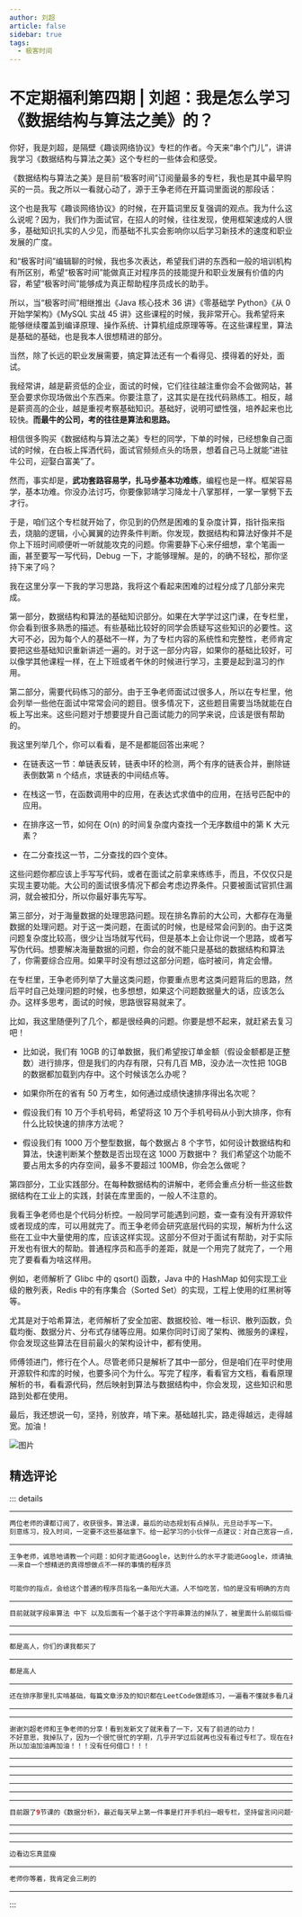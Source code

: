 ```yaml
--- 
author: 刘超
article: false
sidebar: true
tags: 
  - 极客时间 
--- 
```

#         不定期福利第四期 | 刘超：我是怎么学习《数据结构与算法之美》的？      
你好，我是刘超，是隔壁《趣谈网络协议》专栏的作者。今天来“串个门儿”，讲讲我学习《数据结构与算法之美》这个专栏的一些体会和感受。
《数据结构与算法之美》是目前“极客时间”订阅量最多的专栏，我也是其中最早购买的一员。我之所以一看就心动了，源于王争老师在开篇词里面说的那段话：
这个也是我写《趣谈网络协议》的时候，在开篇词里反复强调的观点。我为什么这么说呢？因为，我们作为面试官，在招人的时候，往往发现，使用框架速成的人很多，基础知识扎实的人少见，而基础不扎实会影响你以后学习新技术的速度和职业发展的广度。
和“极客时间”编辑聊的时候，我也多次表达，希望我们讲的东西和一般的培训机构有所区别，希望“极客时间”能做真正对程序员的技能提升和职业发展有价值的内容，希望“极客时间”能够成为真正帮助程序员成长的助手。
所以，当“极客时间”相继推出《Java 核心技术 36 讲》《零基础学 Python》《从 0 开始学架构》《MySQL 实战 45 讲》这些课程的时候，我非常开心。我希望将来能够继续覆盖到编译原理、操作系统、计算机组成原理等等。在这些课程里，算法是基础的基础，也是我本人很想精进的部分。
当然，除了长远的职业发展需要，搞定算法还有一个看得见、摸得着的好处，面试。
我经常讲，越是薪资低的企业，面试的时候，它们往往越注重你会不会做网站，甚至会要求你现场做出个东西来。你要注意了，这其实是在找代码熟练工。相反，越是薪资高的企业，越是重视考察基础知识。基础好，说明可塑性强，培养起来也比较快。<strong>而最牛的公司，考的往往是算法和思路。</strong>
相信很多购买《数据结构与算法之美》专栏的同学，下单的时候，已经想象自己面试的时候，在白板上挥洒代码，面试官频频点头的场景，想着自己马上就能“进驻牛公司，迎娶白富美”了。
然而，事实却是，<strong>武功套路容易学，扎马步基本功难练</strong>，编程也是一样。框架容易学，基本功难。你没办法讨巧，你要像郭靖学习降龙十八掌那样，一掌一掌劈下去才行。
于是，咱们这个专栏就开始了，你见到的仍然是困难的复杂度计算，指针指来指去，烧脑的逻辑，小心翼翼的边界条件判断。你发现，数据结构和算法好像并不是你上下班时间顺便听一听就能攻克的问题。你需要静下心来仔细想，拿个笔画一画，甚至要写一写代码，Debug 一下，才能够理解。是的，的确不轻松，那你坚持下来了吗？
我在这里分享一下我的学习思路，我将这个看起来困难的过程分成了几部分来完成。
第一部分，数据结构和算法的基础知识部分。如果在大学学过这门课，在专栏里，你会看到很多熟悉的描述。有些基础比较好的同学会质疑写这些知识的必要性。这大可不必，因为每个人的基础不一样，为了专栏内容的系统性和完整性，老师肯定要把这些基础知识重新讲述一遍的。对于这一部分内容，如果你的基础比较好，可以像学其他课程一样，在上下班或者午休的时候进行学习，主要是起到温习的作用。
第二部分，需要代码练习的部分。由于王争老师面试过很多人，所以在专栏里，他会列举一些他在面试中常常会问的题目。很多情况下，这些题目需要当场就能在白板上写出来。这些问题对于想要提升自己面试能力的同学来说，应该是很有帮助的。
我这里列举几个，你可以看看，是不是都能回答出来呢？
- 在链表这一节：单链表反转，链表中环的检测，两个有序的链表合并，删除链表倒数第 n 个结点，求链表的中间结点等。
- 在栈这一节，在函数调用中的应用，在表达式求值中的应用，在括号匹配中的应用。
- 在排序这一节，如何在 O(n) 的时间复杂度内查找一个无序数组中的第 K 大元素？
- 在二分查找这一节，二分查找的四个变体。
这些问题你都应该上手写写代码，或者在面试之前拿来练练手，而且，不仅仅只是实现主要功能。大公司的面试很多情况下都会考虑边界条件。只要被面试官抓住漏洞，就会被扣分，所以你最好事先写写。
第三部分，对于海量数据的处理思路问题。现在排名靠前的大公司，大都存在海量数据的处理问题。对于这一类问题，在面试的时候，也是经常会问到的。由于这类问题复杂度比较高，很少让当场就写代码，但是基本上会让你说一个思路，或者写写伪代码。想要解决海量数据的问题，你会的就不能只是基础的数据结构和算法了，你需要综合应用。如果平时没有想过这部分问题，临时被问，肯定会懵。
在专栏里，王争老师列举了大量这类问题，你要重点思考这类问题背后的思路，然后平时自己处理问题的时候，也多想想，如果这个问题数据量大的话，应该怎么办。这样多思考，面试的时候，思路很容易就来了。
比如，我这里随便列了几个，都是很经典的问题。你要是想不起来，就赶紧去复习吧！
- 比如说，我们有 10GB 的订单数据，我们希望按订单金额（假设金额都是正整数）进行排序，但是我们的内存有限，只有几百 MB，没办法一次性把 10GB 的数据都加载到内存中。这个时候该怎么办呢？
- 如果你所在的省有 50 万考生，如何通过成绩快速排序得出名次呢？
- 假设我们有 10 万个手机号码，希望将这 10 万个手机号码从小到大排序，你有什么比较快速的排序方法呢？
- 假设我们有 1000 万个整型数据，每个数据占 8 个字节，如何设计数据结构和算法，快速判断某个整数是否出现在这 1000 万数据中？ 我们希望这个功能不要占用太多的内存空间，最多不要超过 100MB，你会怎么做呢？
第四部分，工业实践部分。在每种数据结构的讲解中，老师会重点分析一些这些数据结构在工业上的实践，封装在库里面的，一般人不注意的。
我看王争老师也是个代码分析控。一般同学可能遇到问题，查一查有没有开源软件或者现成的库，可以用就完了。而王争老师会研究底层代码的实现，解析为什么这些在工业中大量使用的库，应该这样实现。这部分不但对于面试有帮助，对于实际开发也有很大的帮助。普通程序员和高手的差距，就是一个用完了就完了，一个用完了要看看为啥这样用。
例如，老师解析了 Glibc 中的 qsort() 函数，Java 中的 HashMap 如何实现工业级的散列表，Redis 中的有序集合（Sorted Set）的实现，工程上使用的红黑树等等。
尤其是对于哈希算法，老师解析了安全加密、数据校验、唯一标识、散列函数，负载均衡、数据分片、分布式存储等应用。如果你同时订阅了架构、微服务的课程，你会发现这些算法在目前最火的架构设计中，都有使用。
师傅领进门，修行在个人。尽管老师只是解析了其中一部分，但是咱们在平时使用开源软件和库的时候，也要多问个为什么。写完了程序，看看官方文档，看看原理解析的书，看看源代码，然后映射到算法与数据结构中，你会发现，这些知识和思路到处都在使用。
最后，我还想说一句，坚持，别放弃，啃下来。基础越扎实，路走得越远，走得越宽。加油！
![图片](https://static001.geekbang.org/resource/image/8e/d3/8e603e3d795fc0ab2698f6f5eabf14d3.jpg)
精选评论 
 ------- 
 ::: details 
<a style='font-size:1.5em;font-weight:bold'></a> 


 ----- 
<a style='font-size:1.5em;font-weight:bold'></a> 


 ```java 
两位老师的课都订阅了，收获很多。算法课，最后的动态规划有点掉队，元旦动手写一下。
刻意练习，投入时间，一定要不这些基础拿下。给一起学习的小伙伴一点建议：对自己宽容一点，不要给自己定太高的目标，比如，读一遍文章就学会，读二遍就学会，只要不放弃，肯定能学会。会了以后，一次学会的和十次学会的区别并不大。太高的目标会影响心情，自我否定进而放弃。要学会自我激励。怕什么真理无穷, 进一寸有一寸的欢喜
```
 ----- 
<a style='font-size:1.5em;font-weight:bold'></a> 


 ```java 
王争老师，诚恳地请教一个问题：如何才能进Google，达到什么的水平才能进Google，烦请抽点时间指点迷津
——来自一个想精进的真得想做点不一样的事情的程序员


可能你的指点，会给这个普通的程序员指名一条阳光大道。人不怕吃苦，怕的是没有明确的方向
```
 ----- 
<a style='font-size:1.5em;font-weight:bold'></a> 


 ```java 
目前就就字段串算法 中下 以及后面有一个基于这个字符串算法的掉队了，被里面什么前缀后缀子串的名词绕晕了，直接跳过这几章，今天刚看到动态规划第一天，还能跟上，有被字符串算法那几章绕晕的点个赞，我相信不止我一个人
```
 ----- 
<a style='font-size:1.5em;font-weight:bold'></a> 


 ----- 
<a style='font-size:1.5em;font-weight:bold'></a> 


 ```java 
都是高人，你们的课我都买了
```
 ----- 
<a style='font-size:1.5em;font-weight:bold'></a> 


 ```java 
都是高人
```
 ----- 
<a style='font-size:1.5em;font-weight:bold'></a> 


 ```java 
还在排序那里扎实啃基础，每篇文章涉及的知识都在LeetCode做题练习，一遍看不懂就多看几遍，几遍看不懂就找相关文章相关书，一直慢慢的蜗牛般进行着，不认为自己掉队，为了进度快速的学不是自己想要的，来了就是为了学一节会一个知识点，认认真真学完对老师是一种尊重，对自己也有最大的交待，同时学习过程中深深感受到了老师的真诚，谢谢你。
```
 ----- 
<a style='font-size:1.5em;font-weight:bold'></a> 


 ----- 
<a style='font-size:1.5em;font-weight:bold'></a> 


 ```java 
谢谢刘超老师和王争老师的分享！看到发新文了就来看了一下，又有了前进的动力！
不好意思，我掉队了，因为一个很忙很忙的学期，几乎开学过后就再也没有看过专栏了。现在在补前面的，但我相信我会赶上来的。我也有一种很强烈的想把算法学好的愿望！我也想成为老师所说的那种高级程序员，不仅仅是用就完了，还要了解为什么这么用。
所以加油加油再加油！！！没有任何借口！！！
```
 ----- 
<a style='font-size:1.5em;font-weight:bold'></a> 


 ----- 
<a style='font-size:1.5em;font-weight:bold'></a> 


 ----- 
<a style='font-size:1.5em;font-weight:bold'></a> 


 ----- 
<a style='font-size:1.5em;font-weight:bold'></a> 


 ----- 
<a style='font-size:1.5em;font-weight:bold'></a> 


 ----- 
<a style='font-size:1.5em;font-weight:bold'></a> 


 ```java 
目前跟了9节课的《数据分析》，最近每天早上第一件事是打开手机扫一眼专栏，坚持留言问问题～考虑实际面试其实需要考察数据结构和算法基本功，恰巧看到这门课和《从0学习python》，订阅了～当做辅助数据分析的助手课程～祝自己从”化学化工+金融咨询”转型成为擅长数据分析的”行业研究员”～坚持～专栏每日留言1次～
```
 ----- 
<a style='font-size:1.5em;font-weight:bold'></a> 


 ----- 
<a style='font-size:1.5em;font-weight:bold'></a> 


 ----- 
<a style='font-size:1.5em;font-weight:bold'></a> 


 ```java 
边看边忘真蓝瘦
```
 ----- 
<a style='font-size:1.5em;font-weight:bold'></a> 


 ```java 
老师你等着，我肯定会三刷的
```
 ----- 
:::